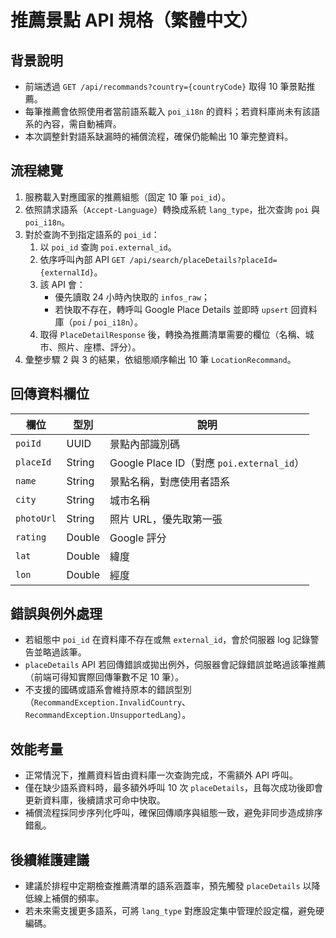 # 推薦景點 API 規格（繁體中文）

## 背景說明

* 前端透過 `GET /api/recommands?country={countryCode}` 取得 10 筆景點推薦。
* 每筆推薦會依照使用者當前語系載入 `poi_i18n` 的資料；若資料庫尚未有該語系的內容，需自動補齊。
* 本次調整針對語系缺漏時的補償流程，確保仍能輸出 10 筆完整資料。

## 流程總覽

1. 服務載入對應國家的推薦組態（固定 10 筆 `poi_id`）。
2. 依照請求語系（`Accept-Language`）轉換成系統 `lang_type`，批次查詢 `poi` 與 `poi_i18n`。
3. 對於查詢不到指定語系的 `poi_id`：
   1. 以 `poi_id` 查詢 `poi.external_id`。
   2. 依序呼叫內部 API `GET /api/search/placeDetails?placeId={externalId}`。
   3. 該 API 會：
      * 優先讀取 24 小時內快取的 `infos_raw`；
      * 若快取不存在，轉呼叫 Google Place Details 並即時 `upsert` 回資料庫（`poi` / `poi_i18n`）。
   4. 取得 `PlaceDetailResponse` 後，轉換為推薦清單需要的欄位（名稱、城市、照片、座標、評分）。
4. 彙整步驟 2 與 3 的結果，依組態順序輸出 10 筆 `LocationRecommand`。

## 回傳資料欄位

| 欄位 | 型別 | 說明 |
| --- | --- | --- |
| `poiId` | UUID | 景點內部識別碼 |
| `placeId` | String | Google Place ID（對應 `poi.external_id`） |
| `name` | String | 景點名稱，對應使用者語系 |
| `city` | String | 城市名稱 |
| `photoUrl` | String | 照片 URL，優先取第一張 |
| `rating` | Double | Google 評分 |
| `lat` | Double | 緯度 |
| `lon` | Double | 經度 |

## 錯誤與例外處理

* 若組態中 `poi_id` 在資料庫不存在或無 `external_id`，會於伺服器 log 記錄警告並略過該筆。
* `placeDetails` API 若回傳錯誤或拋出例外，伺服器會記錄錯誤並略過該筆推薦（前端可得知實際回傳筆數不足 10 筆）。
* 不支援的國碼或語系會維持原本的錯誤型別（`RecommandException.InvalidCountry`、`RecommandException.UnsupportedLang`）。

## 效能考量

* 正常情況下，推薦資料皆由資料庫一次查詢完成，不需額外 API 呼叫。
* 僅在缺少語系資料時，最多額外呼叫 10 次 `placeDetails`，且每次成功後即會更新資料庫，後續請求可命中快取。
* 補償流程採同步序列化呼叫，確保回傳順序與組態一致，避免非同步造成排序錯亂。

## 後續維護建議

* 建議於排程中定期檢查推薦清單的語系涵蓋率，預先觸發 `placeDetails` 以降低線上補償的頻率。
* 若未來需支援更多語系，可將 `lang_type` 對應設定集中管理於設定檔，避免硬編碼。

